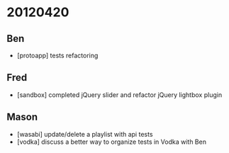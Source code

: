 # 20120420

## Ben
- [protoapp] tests refactoring



## Fred
- [sandbox] completed jQuery slider and refactor jQuery lightbox plugin



## Mason
- [wasabi] update/delete a playlist with api tests
- [vodka] discuss a better way to organize tests in Vodka with Ben